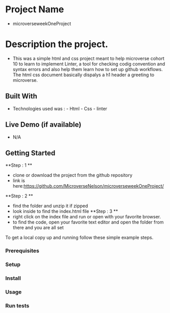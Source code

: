 
# Project Name
 - microverseweekOneProject

# Description the project.
- This was a simple html and css project meant to help microverse cohort 10 to  learn to implement 
  Linter, a tool for checking codig convention and syntax errors and also help them learn how to set up 
  github workflows. The html css document basically dispalys a h1 header  a greeting to microverse.


## Built With
- Technologies used was :
        - Html
        - Css
        - linter

## Live Demo (if available)
- N/A


## Getting Started

**Step : 1 **
- clone or download the project from the github repository
- link is here:https://github.com/MicroverseNelson/microverseweekOneProject/

**Step : 2 **
- find the folder and unzip it if zipped
- look inside to find the index.html file
**Step : 3 **
- right click on the index file and run or open with your favorite browser.
- to find the code, open your favorite text editor and open the folder from there and you are all set


To get a local copy up and running follow these simple example steps.

### Prerequisites

### Setup

### Install

### Usage

### Run tests

